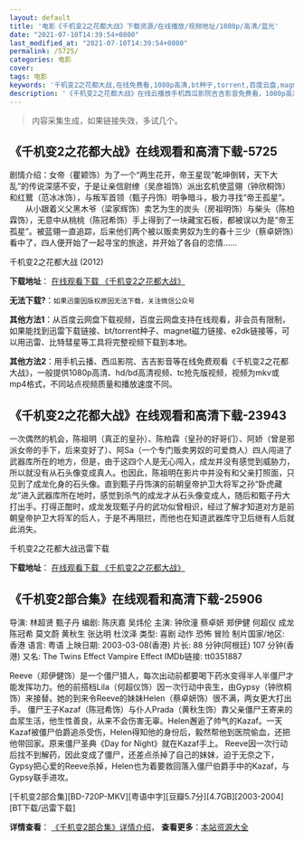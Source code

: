 ```yaml
---
layout: default
title: '电影《千机变2之花都大战》下载资源/在线播放/视频地址/1080p/高清/蓝光'
date: "2021-07-10T14:39:54+0800"
last_modified_at: "2021-07-10T14:39:54+0800"
permalink: /5725/
categories: 电影
cover:
tags: 电影
keywords: '千机变2之花都大战,在线免费看,1080p高清,bt种子,torrent,百度云盘,magnet,磁力链,迅雷下载资源'
description: '《千机变2之花都大战》在线云播放手机西瓜影院吉吉影音免费看，1080p高清bd/hd未删减完整版和tc抢先枪版，mkv/mp4格式，附带bt/torrent种子、magnet/磁力链、百度云盘、网盘资源迅雷下载链接'
---
```


>内容采集生成，如果链接失效，多试几个。


## 《千机变2之花都大战》在线观看和高清下载-5725

剧情介绍：女帝（瞿颖饰）为了一个“两生花开，帝王星现”乾坤倒转，天下大乱”的传说深感不安，于是让亲信尉缭（吴彦祖饰）派出玄机使蓝翎（钟欣桐饰）和红鸎（范冰冰饰），与叛军首领（甄子丹饰）明争暗斗，极力寻找“帝王孤星”。  　　从小跟着义父黑木爷（梁家辉饰）卖艺为生的炭头（房祖明饰）与柴头（陈柏霖饰），无意中从桃桃（陈冠希饰）手上得到了一块藏宝石板，都被误以为是“帝王孤星”。被蓝翎一直追踪，后来他们两个被以贩卖男奴为生的春十三少（蔡卓妍饰）看中了，四人便开始了一起寻宝的旅途，并开始了各自的恋情……


千机变2之花都大战 (2012)

**下载地址**： [在线观看下载 《千机变2之花都大战》](https://www.btbtdy.me/btdy/dy15865.html) 


**无法下载?**：`如果迅雷因版权原因无法下载，关注微信公众号 `

**其他方法1**：从百度云网盘下载视频，百度云网盘支持在线观看，非会员有限制，如果能找到迅雷下载链接、bt/torrent种子、magnet磁力链接、e2dk链接等，可以用迅雷、比特彗星等工具将完整视频下载到本地。

**其他方法2**：用手机云播、西瓜影院、吉吉影音等在线免费观看《千机变2之花都大战》，一般提供1080p高清、hd/bd高清视频、tc抢先版视频，视频为mkv或mp4格式，不同站点视频质量和播放速度不同。


## 《千机变2之花都大战》在线观看和高清下载-23943

一次偶然的机会，陈祖明（真正的皇孙）、陈柏霖（皇孙的好哥们）、阿娇（曾是邪派女帝的手下，后来变好了）、阿Sa（一个专门贩卖男奴的可爱商人）四人闯进了武器库所在的地方，但是，由于这四个人是无心闯入，成龙并没有感觉到威胁力，所以就没有从石头像变成真人。也因此，陈祖明在影片中并没有和父亲打照面，只见到了成龙化身的石头像。直到甄子丹饰演的前朝皇帝护卫大将军之孙“卧虎藏龙”进入武器库所在地时，感觉到杀气的成龙才从石头像变成人，随后和甄子丹大打出手。打得正酣时，成龙发现甄子丹的武功似曾相识，经过了解才知道对方是前朝皇帝护卫大将军的后人，于是不再阻拦，而他也在知道武器库守卫后继有人后就此消失。


千机变2之花都大战迅雷下载

**下载地址**： [在线观看下载 《千机变2之花都大战》](https://www.993dy.com//vod-detail-id-24150.html) 


## 《千机变2部合集》在线观看和高清下载-25906

导演: 林超贤 甄子丹 编剧: 陈庆嘉 吴炜伦 主演: 钟欣潼 蔡卓妍 郑伊健 何超仪 成龙 陈冠希 莫文蔚 黄秋生 张达明 杜汶泽 类型: 喜剧 动作 恐怖 冒险 制片国家/地区: 香港 语言: 粤语 上映日期: 2003-03-08(香港) 片长: 88 分钟(阿根廷) 107 分钟(香港) 又名: The Twins Effect Vampire Effect IMDb链接: tt0351887

Reeve（郑伊健饰）是一个僵尸猎人，每次出动前都要喝下药水变得半人半僵尸才能发挥功力。他的前搭档Lila（何超仪饰）因一次行动中丧生，由Gypsy（钟欣桐饰）来接替。她的到来令Reeve的妹妹Helen（蔡卓妍饰）很不满，两女更大打出手。 僵尸王子Kazaf（陈冠希饰）与仆人Prada（黄秋生饰）靠父亲僵尸王寄来的血浆生活，他生性善良，从来不会伤害无辜。Helen邂逅了帅气的Kazaf。一天Kazaf被僵尸伯爵追杀受伤，Helen得知他的身份后，毅然帮他到医院偷血，还把他带回家。原来僵尸圣典《Day for Night》就在Kazaf手上。 Reeve因一次行动后找不到解药，因此变成了僵尸，还差点杀掉了自己的妹妹，迫于无奈之下，Gypsy把心爱的Reeve杀掉，Helen也为着要救回落入僵尸伯爵手中的Kazaf，与Gypsy联手进攻。


[千机变2部合集][BD-720P-MKV][粤语中字][豆瓣5.7分][4.7GB][2003-2004][BT下载/迅雷下载]

**详情查看**： [《千机变2部合集》详情介绍](/movie/25906/)， **查看更多**：[本站资源大全](/movie/t/all/)

